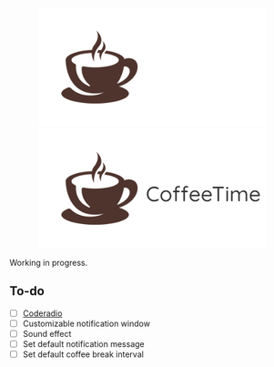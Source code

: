 <p align="center">
  <img src="https://github.com/cycool29/CoffeeTime/raw/master/src/proglogo-in-dark-theme.png#gh-dark-mode-only"/> 
  <img src="https://github.com/cycool29/CoffeeTime/raw/master/src/proglogo-in-light-theme.png#gh-light-mode-only"/>
</p>

Working in progress.

## To-do
- [ ] [Coderadio](https://coderadio.freecodecamp.org/)
- [ ] Customizable notification window 
- [ ] Sound effect
- [ ] Set default notification message
- [ ] Set default coffee break interval
